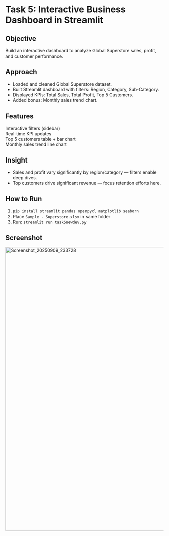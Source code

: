 # Task 5: Interactive Business Dashboard in Streamlit

## Objective
Build an interactive dashboard to analyze Global Superstore sales, profit, and customer performance.

## Approach
- Loaded and cleaned Global Superstore dataset.
- Built Streamlit dashboard with filters: Region, Category, Sub-Category.
- Displayed KPIs: Total Sales, Total Profit, Top 5 Customers.
- Added bonus: Monthly sales trend chart.

## Features
 Interactive filters (sidebar)  
 Real-time KPI updates  
 Top 5 customers table + bar chart  
 Monthly sales trend line chart  

## Insight
- Sales and profit vary significantly by region/category — filters enable deep dives.
- Top customers drive significant revenue — focus retention efforts here.

## How to Run
1. `pip install streamlit pandas openpyxl matplotlib seaborn`
2. Place `Sample - Superstore.xlsx` in same folder
3. Run: `streamlit run task5newdev.py`

## Screenshot
<img width="1600" height="900" alt="Screenshot_20250909_233728" src="https://github.com/user-attachments/assets/68989ef2-85a2-4766-b036-304c07f10626" />
